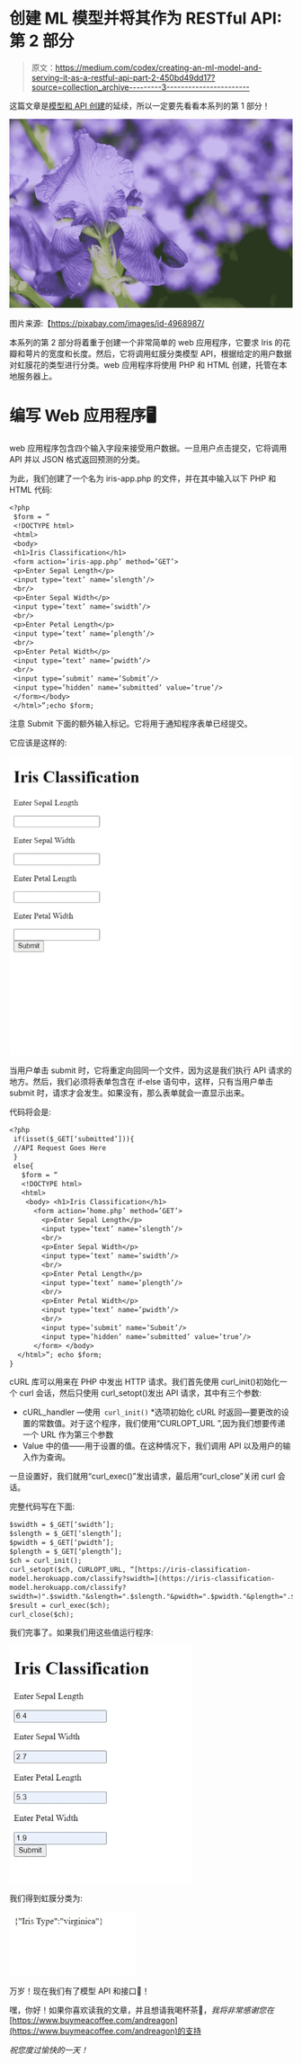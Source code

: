 # 创建 ML 模型并将其作为 RESTful API:第 2 部分

> 原文：<https://medium.com/codex/creating-an-ml-model-and-serving-it-as-a-restful-api-part-2-450bd49dd17?source=collection_archive---------3----------------------->

这篇文章是[模型和 API 创建](https://notesandcodes.medium.com/creating-an-ml-model-and-serving-it-as-a-restful-api-part-1-4c8f7ed5e6ba)的延续，所以一定要先看看本系列的第 1 部分！

![](img/3cebe8a819049807049472149410730e.png)

图片来源:【https://pixabay.com/images/id-4968987/ 

本系列的第 2 部分将着重于创建一个非常简单的 web 应用程序，它要求 Iris 的花瓣和萼片的宽度和长度。然后，它将调用虹膜分类模型 API，根据给定的用户数据对虹膜花的类型进行分类。web 应用程序将使用 PHP 和 HTML 创建，托管在本地服务器上。

# 编写 Web 应用程序🖥️

web 应用程序包含四个输入字段来接受用户数据。一旦用户点击提交，它将调用 API 并以 JSON 格式返回预测的分类。

为此，我们创建了一个名为 iris-app.php 的文件，并在其中输入以下 PHP 和 HTML 代码:

```
<?php
 $form = “
 <!DOCTYPE html>
 <html>
 <body>
 <h1>Iris Classification</h1>
 <form action=’iris-app.php’ method=’GET’>
 <p>Enter Sepal Length</p>
 <input type=’text’ name=’slength’/>
 <br/>
 <p>Enter Sepal Width</p>
 <input type=’text’ name=’swidth’/>
 <br/>
 <p>Enter Petal Length</p>
 <input type=’text’ name=’plength’/>
 <br/>
 <p>Enter Petal Width</p>
 <input type=’text’ name=’pwidth’/>
 <br/>
 <input type=’submit’ name=’Submit’/>
 <input type=’hidden’ name=’submitted’ value=’true’/>
 </form></body>
 </html>”;echo $form;
```

注意 Submit 下面的额外输入标记。它将用于通知程序表单已经提交。

它应该是这样的:

![](img/dec2cf5cfe69ce7c56c1a2a0285a3d1e.png)

当用户单击 submit 时，它将重定向回同一个文件，因为这是我们执行 API 请求的地方。然后，我们必须将表单包含在 if-else 语句中，这样，只有当用户单击 submit 时，请求才会发生。如果没有，那么表单就会一直显示出来。

代码将会是:

```
<?php
 if(isset($_GET[‘submitted’])){
 //API Request Goes Here
 }
 else{
   $form = “
   <!DOCTYPE html>
   <html>
    <body> <h1>Iris Classification</h1>
      <form action=’home.php’ method=’GET’>
        <p>Enter Sepal Length</p>
        <input type=’text’ name=’slength’/>
        <br/>
        <p>Enter Sepal Width</p>
        <input type=’text’ name=’swidth’/>
        <br/>
        <p>Enter Petal Length</p>
        <input type=’text’ name=’plength’/>
        <br/>
        <p>Enter Petal Width</p>
        <input type=’text’ name=’pwidth’/>
        <br/>
        <input type=’submit’ name=’Submit’/>
        <input type=’hidden’ name=’submitted’ value=’true’/>
      </form> </body>
  </html>”; echo $form;
}
```

cURL 库可以用来在 PHP 中发出 HTTP 请求。我们首先使用 curl_init()初始化一个 curl 会话，然后只使用 curl_setopt()发出 API 请求，其中有三个参数:

* cURL_handler —使用` curl_init()`
*选项初始化 cURL 时返回—要更改的设置的常数值。对于这个程序，我们使用“CURLOPT_URL ”,因为我们想要传递一个 URL 作为第三个参数
* Value 中的值——用于设置的值。在这种情况下，我们调用 API 以及用户的输入作为查询。

一旦设置好，我们就用“curl_exec()”发出请求，最后用“curl_close”关闭 curl 会话。

完整代码写在下面:

```
$swidth = $_GET[‘swidth’];
$slength = $_GET[‘slength’];
$pwidth = $_GET[‘pwidth’];
$plength = $_GET[‘plength’];
$ch = curl_init();
curl_setopt($ch, CURLOPT_URL, “[https://iris-classification-model.herokuapp.com/classify?swidth=](https://iris-classification-model.herokuapp.com/classify?swidth=)".$swidth."&slength=".$slength."&pwidth=".$pwidth."&plength=".$plength);
$result = curl_exec($ch);
curl_close($ch);
```

我们完事了。如果我们用这些值运行程序:

![](img/909cf2e3b83d3f61daa93cdd0ad331d1.png)

我们得到虹膜分类为:

![](img/4c266afbf3c6fc84e2f0779d0fcc79f8.png)

万岁！现在我们有了模型 API 和接口🎉！

嘿，你好！如果你喜欢读我的文章，并且想请我喝杯茶🍵，*我将非常感谢您在*[https://www.buymeacoffee.com/andreagon](https://www.buymeacoffee.com/andreagon)的支持

*祝您度过愉快的一天！*
